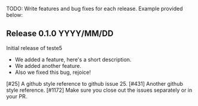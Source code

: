 TODO: Write features and bug fixes for each release. Example provided below:

## Release 0.1.0 YYYY/MM/DD

Initial release of teste5

* We added a feature, here's a short description.
* We added another feature.
* Also we fixed this bug, rejoice!

[#25] A github style reference to github issue 25.
[#431] Another github style reference.
[#1172] Make sure you close out the issues separately or in your PR.
